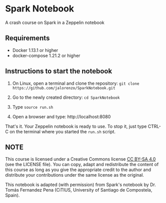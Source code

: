 # Spark Notebook
A crash course on Spark in a Zeppelin notebook

## Requirements
- Docker 1.13.1 or higher
- docker-compose 1.21.2 or higher

## Instructions to start the notebook
1. On Linux, open a terminal and clone the repository: `git clone https://github.com/jalorenzo/SparkNotebook.git`

2. Go to the newly created directory: `cd SparkNotebook`

3. Type `source run.sh`

4. Open a browser and type: http://localhost:8080

That's it. Your Zeppelin notebook is ready to use. To stop it, just type CTRL-C on the terminal where you started the `run.sh` script.

## NOTE
This course is licensed under a Creative Commons license [CC BY-SA 4.0](https://creativecommons.org/licenses/by-sa/4.0/) (see the LICENSE file). You can copy, adapt and redistribute the content of this course as long as you give the appropriate credit to the author and distribute your contributions under the same license as the original.

This notebook is adapted (with permission) from Spark's notebook by Dr. Tomás Fernandez Pena (CiTIUS, University of Santiago de Compostela, Spain).
